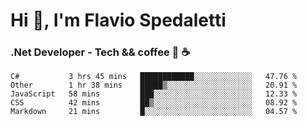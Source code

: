 # Hi 👋, I'm Flavio Spedaletti
### .Net Developer - Tech && coffee 🤖 ☕

<!--START_SECTION:waka-->
```text
C#           3 hrs 45 mins   ████████████░░░░░░░░░░░░░   47.76 % 
Other        1 hr 38 mins    █████▒░░░░░░░░░░░░░░░░░░░   20.91 % 
JavaScript   58 mins         ███░░░░░░░░░░░░░░░░░░░░░░   12.33 % 
CSS          42 mins         ██▒░░░░░░░░░░░░░░░░░░░░░░   08.92 % 
Markdown     21 mins         █░░░░░░░░░░░░░░░░░░░░░░░░   04.57 % 
```
<!--END_SECTION:waka-->

<!--
[![Top Langs](https://github-readme-stats.vercel.app/api/top-langs/?username=flaviospedaletti&layout=compact&theme=radical)](https://github.com/anuraghazra/github-readme-stats)
-->

<!--
**FlavioSpedaletti/FlavioSpedaletti** is a ✨ _special_ ✨ repository because its `README.md` (this file) appears on your GitHub profile.

Here are some ideas to get you started:

- 🔭 I’m currently working on ...
- 🌱 I’m currently learning ...
- 👯 I’m looking to collaborate on ...
- 🤔 I’m looking for help with ...
- 💬 Ask me about ...
- 📫 How to reach me: ...
- 😄 Pronouns: ...
- ⚡ Fun fact: ...
-->
